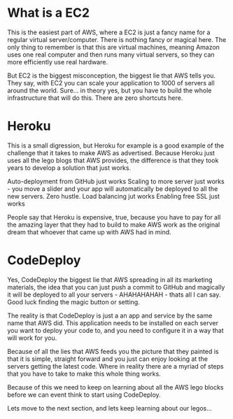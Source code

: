 # What is a EC2

This is the easiest part of AWS, where a EC2 is just a fancy name for a regular virtual server/computer. There is nothing fancy or magical here. The only thing to remember is that this are virtual machines, meaning Amazon uses one real computer and then runs many virtual servers, so they can more efficiently use real hardware.

But EC2 is the biggest misconception, the biggest lie that AWS tells you. They say, with EC2 you can scale your application to 1000 of servers all around the world. Sure… in theory yes, but you have to build the whole infrastructure that will do this. There are zero shortcuts here.

# Heroku

This is a small digression, but Heroku for example is a good example of the challenge that it takes to make AWS as advertised. Because Heroku just uses all the lego blogs that AWS provides, the difference is that they took years to develop a solution that just works.

Auto-deployment from GitHub just works
Scaling to more server just works - you move a slider and your app will automatically be deployed to all the new servers. Zero hustle.
Load balancing jut works
Enabling free SSL just works

People say that Heroku is expensive, true, because you have to pay for all the amazing layer that they had to build to make AWS work as the original dream that whoever that came up with AWS had in mind.

# CodeDeploy

Yes, CodeDeploy the biggest lie that AWS spreading in all its marketing materials, the idea that you can just push a commit to GitHub and magically it will be deployed to all your servers - AHAHAHAHAH - thats all I can say. Good luck finding the magic button or setting.

The reality is that CodeDeploy is just a an app and service by the same name that AWS did. This application needs to be installed on each server you want to deploy your code to, and you need to configure it in a way that will work for you.

Because of all the lies that AWS feeds you the picture that they painted is that it is simple, straight forward and you just can enjoy looking at the servers getting the latest code. Where in reality there are a myriad of steps that you have to take to make this whole thing works.

Because of this we need to keep on learning about all the AWS lego blocks before we can event think to start using CodeDeploy.

Lets move to the next section, and lets keep learning about our legos…